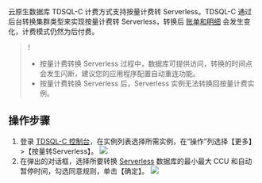 
云原生数据库 TDSQL-C 计费方式支持按量计费转 Serverless。TDSQL-C 通过后台转换集群类型来实现按量计费转 Serverless，转换后 [账单和明细](https://console.cloud.tencent.com/expense/bill/summary) 会发生变化，计费模式仍然为后付费。

>!
>- 按量计费转换 Serverless 过程中，数据库可提供访问，转换的时间点会发生闪断，建议您的应用程序配置自动重连功能。
>- 按量计费转换 Serverless 后，Serverless 实例无法转换回按量计费实例。

## 操作步骤
1. 登录 [TDSQL-C 控制台](https://console.cloud.tencent.com/cynosdb)，在实例列表选择所需实例，在“操作”列选择【更多】>【按量转Serverless】。
![](https://main.qcloudimg.com/raw/328ba1383f238d0256fc87b9f80c3a13.png)
2. 在弹出的对话框，选择所要转换 [Serverless](https://intl.cloud.tencent.com/document/product/1098/40618) 数据库的最小最大 CCU 和自动暂停时间，勾选同意规则，单击【确定】。
![](https://main.qcloudimg.com/raw/b6c11314bbe95117aa6ee79f01707069.png)
